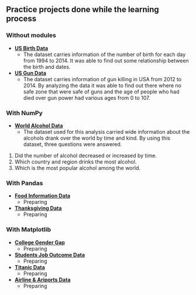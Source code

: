 ## Practice projects done while the learning process
### Without modules
- **[US Birth Data](./data_analysis/without_modules/us_birth/us_birth.ipynb)**
  - The dataset carries information of the number of birth for each day from 1994 to 2014. It was able to find out some relationship between the birth and dates.
- **[US Gun Data](./data_analysis/without_modules/us_guns/us_guns.ipynb)**  
  - The dataset carries information of gun killing in USA from 2012 to 2014. By analyzing the data it was able to find out there where no safe zone that were safe of guns and the age of people who had died over gun power had various ages from 0 to 107.

### With NumPy
- **[World Alcohol Data](./data_analysis/with_numpy/world_alcohol/world_alcohol.ipynb)**
  - The dataset used for this analysis carried wide information about the alcohols drank over the world by time and kind. By using this dataset, three questions were answered.  
1. Did the number of alcohol decreased or increased by time.  
2. Which country and region drinks the most alcohol.
3. Which is the most popular alcohol among the world.

### With Pandas
- **[Food Information Data](./data_analysis/with_pandas/food_information_data/food_information_analysis.ipynb)**
  - Preparing
- **[Thanksgiving Data](./data_analysis/with_pandas/us_thanksgiving_dinner/Thanksgiving_dinner.ipynb)**
  - Preparing

### With Matplotlib
- **[College Gender Gap](./data_analysis/with_matplotlib/gender_gap_in_college/college_gender_gap.ipynb)**
  - Preparing
- **[Students Job Outcome Data](./data_analysis/with_matplotlib/job_outcomes_of_students/job_outcomes.ipynb)**
  - Preparing
- **[Titanic Data](./data_analysis/with_seaborn/titanic.ipynb)**
  - Preparing
- **[Airline & Ariports Data](./data_analysis/with_basemap/airlines_and_airports/airlines_and_airports.ipynb)**
  - Preparing
